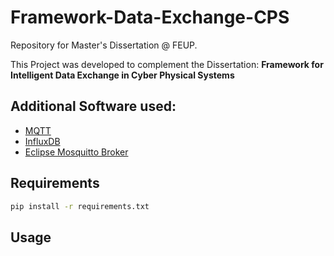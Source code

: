 # Framework-Data-Exchange-CPS
Repository for Master's Dissertation @ FEUP.

This Project was developed to complement the Dissertation: __Framework for Intelligent Data Exchange in Cyber Physical Systems__

## Additional Software used:
- [MQTT](https://mqtt.org/)
- [InfluxDB](https://www.influxdata.com/)
- [Eclipse Mosquitto Broker](https://mosquitto.org/)

## Requirements

```sh
pip install -r requirements.txt
```

## Usage
